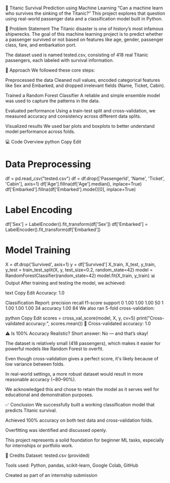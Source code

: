 📘 Titanic Survival Prediction using Machine Learning
“Can a machine learn who survives the sinking of the Titanic?”
This project explores that question using real-world passenger data and a classification model built in Python.

🚢 Problem Statement
The Titanic disaster is one of history’s most infamous shipwrecks. The goal of this machine learning project is to predict whether a passenger survived or not based on features like age, gender, passenger class, fare, and embarkation port.

The dataset used is named tested.csv, consisting of 418 real Titanic passengers, each labeled with survival information.

🧠 Approach
We followed these core steps:

Preprocessed the data
Cleaned null values, encoded categorical features like Sex and Embarked, and dropped irrelevant fields (Name, Ticket, Cabin).

Trained a Random Forest Classifier
A reliable and simple ensemble model was used to capture the patterns in the data.

Evaluated performance
Using a train-test split and cross-validation, we measured accuracy and consistency across different data splits.

Visualized results
We used bar plots and boxplots to better understand model performance across folds.

💻 Code Overview
python
Copy
Edit
# Data Preprocessing
df = pd.read_csv("tested.csv")
df = df.drop(['PassengerId', 'Name', 'Ticket', 'Cabin'], axis=1)
df['Age'].fillna(df['Age'].median(), inplace=True)
df['Embarked'].fillna(df['Embarked'].mode()[0], inplace=True)

# Label Encoding
df['Sex'] = LabelEncoder().fit_transform(df['Sex'])
df['Embarked'] = LabelEncoder().fit_transform(df['Embarked'])

# Model Training
X = df.drop('Survived', axis=1)
y = df['Survived']
X_train, X_test, y_train, y_test = train_test_split(X, y, test_size=0.2, random_state=42)
model = RandomForestClassifier(random_state=42)
model.fit(X_train, y_train)
📊 Output
After training and testing the model, we achieved:

text
Copy
Edit
Accuracy: 1.0

Classification Report:
              precision    recall  f1-score   support
           0       1.00      1.00      1.00        50
           1       1.00      1.00      1.00        34
    accuracy                           1.00        84
We also ran 5-fold cross-validation:

python
Copy
Edit
scores = cross_val_score(model, X, y, cv=5)
print("Cross-validated accuracy:", scores.mean())
📌 Cross-validated accuracy: 1.0

⚠️ Is 100% Accuracy Realistic?
Short answer: No — and that’s okay!

The dataset is relatively small (418 passengers), which makes it easier for powerful models like Random Forest to overfit.

Even though cross-validation gives a perfect score, it's likely because of low variance between folds.

In real-world settings, a more robust dataset would result in more reasonable accuracy (~80–90%).

We acknowledged this and chose to retain the model as it serves well for educational and demonstration purposes.

✅ Conclusion
We successfully built a working classification model that predicts Titanic survival.

Achieved 100% accuracy on both test data and cross-validation folds.

Overfitting was identified and discussed openly.

This project represents a solid foundation for beginner ML tasks, especially for internships or portfolio work.

🧾 Credits
Dataset: tested.csv (provided)

Tools used: Python, pandas, scikit-learn, Google Colab, GitHub

Created as part of an internship submission
